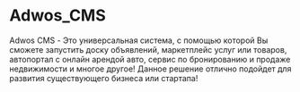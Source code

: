 # Adwos_CMS
Adwos CMS - Это универсальная система, с помощью которой Вы сможете запустить доску объявлений, маркетплейс услуг или товаров, автопортал с онлайн арендой авто, сервис по бронированию и продаже недвижимости и многое другое! Данное решение отлично подойдет для развития существующего бизнеса или стартапа!
